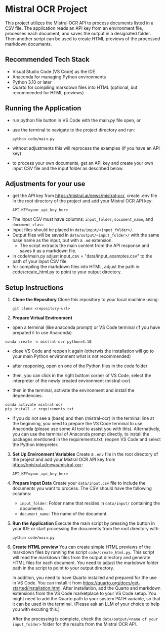 # Mistral OCR Project

This project utilizes the Mistral OCR API to process documents listed in a CSV file. The application reads an API key from an environment file, processes each document, and saves the output in a designated folder. Then another script can be used to create HTML previews of the processed markdown documents.


## Recommended Tech Stack

- Visual Studio Code (VS Code) as the IDE
- Anaconda for managing Python environments
- Python 3.10 or later
- Quarto for compiling markdown files into HTML (optional, but recommended for HTML previews)



## Running the Application

- run python file button in VS Code with the main.py file open, or
- use the terminal to navigate to the project directory and run:
  ```
  python code/main.py
  ```

- without adjustments this will reprocess the examples (if you have an API key)
- to process your own documents, get an API key and create your own input CSV file and the input folder as described below.


## Adjustments for your use

- get the API key from https://mistral.ai/news/mistral-ocr, create .env file in the root directory of the project and add your Mistral OCR API key:
  ```
  API_KEY=your_api_key_here
  ```
- The input CSV must have columns: `input_folder`, `document_name`, and `document_class`
- Input files should be placed in `data/input/<input_folder>/`.
- Output files will be saved in `data/output/<input_folder>/` with the same base name as the input, but with a `.md` extension.  
    - The script extracts the main content from the API response and saves it as a markdown file.
- in code/main.py adjust input_csv = "data/input_examples.csv" to the path of your input CSV file.
- for compiling the markdown files into HTML, adjust the path in code/create_html.py to point to your output directory.



## Setup Instructions

1. **Clone the Repository**
   Clone this repository to your local machine using:
   ```
   git clone <repository-url>
   ```

2. **Prepare Virtual Environment**

- open a terminal (like anaconda prompt) or VS Code terminal (if you have prepated it to use Anaconda)

```
conda create -n mistral-ocr python=3.10
```

- close VS Code and reopen it again (otherwis the installation will go to your main Python environment what is not recommended)
- after reoponing, open on one of the Python files in the code folder
- then, you can click in the right bottom corner of VS Code, select the interpreter of the newly created environment (mistral-ocr)

- then in the terminal, activate the environment and install the dependencies:

```
conda activate mistral-ocr
pip install -r requirements.txt
```

- if you do not see a (base) and then (mistral-ocr) in the terminal line at the beginning, you need to prepare the VS Code terminal to use Anaconda (please use some AI tool to assist you with this). Alternatively, you can use the terminal of Anaconda prompt directly, to install the packages mentioned in the requirements.txt, reopen VS Code and select the Python Interpreter.


3. **Set Up Environment Variables**
   Create a `.env` file in the root directory of the project and add your Mistral OCR API key from https://mistral.ai/news/mistral-ocr:
   ```
   API_KEY=your_api_key_here
   ```

4. **Prepare Input Data**
   Create your `data/input.csv` file to include the documents you want to process. The CSV should have the following columns:
   - `input_folder`: Folder name that resides in `data/input/` containing the documents.
   - `document_name`: The name of the document.

5. **Run the Application**
   Execute the main script by pressing the button in your IDE or start processing the documents from the root directory with:
   ```
   python code/main.py
   ```

6. **Create HTML preview**
   You can create simple HTML previews of the markdown files by running the script `code/create_html.py`. This script will read the markdown files from the output directory and generate HTML files for each document.
   You need to adjust the markdown folder path in the script to point to your output directory.
   
   In addition, you need to have Quarto installed and prepared for the use in VS Code. You can install it from https://quarto.org/docs/get-started/installation.html. After installation, add the Quarto and markdown extensions from the VS Code marketplace to your VS Code setup. You might need to add the Quarto path to your system PATH variable, so that it can be used in the terminal. (Please ask an LLM of your choice to help you with excuting this.)
   
   After the processing is complete, check the `data/output/<name of your input_folder>` folder for the results from the Mistral OCR API.

